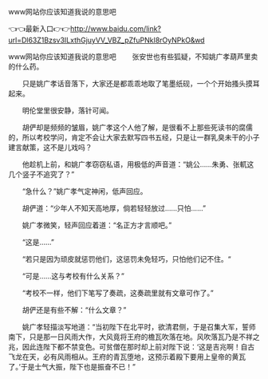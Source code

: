 www网站你应该知道我说的意思吧



👈👈最新入口👉👉http://www.baidu.com/link?url=Dl63Z1Bzsv3ILxthGjuyVV_VBZ_pZfuPNkI8rOyNPkO&wd

www网站你应该知道我说的意思吧
　　张安世也有些狐疑，不知姚广孝葫芦里卖的什么药。

　　只是姚广孝话音落下，大家还是都乖乖地取了笔墨纸砚，一个个开始搔头摸耳起来。

　　明伦堂里很安静，落针可闻。

　　胡俨却是频频的皱眉，姚广孝这个人他了解，是很看不上那些死读书的腐儒的，所以考校学问，肯定不会让大家去默写四书五经，只是让一群乳臭未干的小子建言献策，这不是儿戏吗？

　　他趁机上前，和姚广孝窃窃私语，用极低的声音道：“姚公……朱勇、张軏这几个竖子不追究了？”

　　“急什么？”姚广孝气定神闲，低声回应。

　　胡俨道：“少年人不知天高地厚，倘若轻轻放过……只怕……”

　　姚广孝微笑，轻声回应着道：“名正方才言顺吧。”

　　“这是……”

　　“若只是因为顽皮就惩罚他们，这惩罚未免轻巧，只怕他们记不住。“

　　“可是……这与考校有什么关系？”

　　“考校不一样，他们下笔写了奏疏，这奏疏里就有文章可作了。”

　　胡俨还是有些不解：“什么文章？”

　　姚广孝轻描淡写地道：“当初陛下在北平时，欲清君侧，于是召集大军，誓师南下，只是那一日风雨大作，大风竟将王府的檐瓦吹落在地。风吹落瓦乃是不祥之兆，因此连陛下都不禁变色。可贫僧在那时却上前对陛下说：‘这是吉兆啊！自古飞龙在天，必有风雨相从。王府的青瓦堕地，这预示着殿下要用上皇帝的黄瓦了。’于是士气大振，陛下也是振奋不已！”

